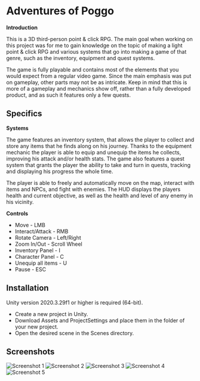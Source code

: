 # Adventures of Poggo
**Introduction**

This is a 3D third-person point & click RPG. The main goal when working on this project was for me to gain knowledge on the topic of making a light point & click RPG and various systems that go into making a game of that genre, such as the inventory, equipment and quest systems.

The game is fully playable and contains most of the elements that you would expect from a regular video game. Since the main emphasis was put on gameplay, other parts may not be as intricate. Keep in mind that this is more of a gameplay and mechanics show off, rather than a fully developed product, and as such it features only a few quests.

## Specifics
**Systems**

The game features an inventory system, that allows the player to collect and store any items that he finds along on his journey. Thanks to the equipment mechanic the player is able to equip and unequip the items he collects, improving his attack and/or health stats. The game also features a quest system that grants the player the ability to take and turn in quests, tracking and displaying his progress the whole time.

The player is able to freely and automatically move on the map, interact with items and NPCs, and fight with enemies. The HUD displays the players health and current objective, as well as the health and level of any enemy in his vicinity.

**Controls**

- Move - LMB
- Interact/Attack - RMB
- Rotate Camera - Left/Right
- Zoom In/Out - Scroll Wheel
- Inventory Panel - I
- Character Panel - C
- Unequip all items - U
- Pause - ESC

## Installation

Unity version 2020.3.29f1 or higher is required (64-bit).

- Create a new project in Unity.
- Download Assets and ProjectSettings and place them in the folder of your new project.
- Open the desired scene in the Scenes directory.

## Screenshots

![Screenshot 1](https://i.imgur.com/knD21oK.png)
![Screenshot 2](https://i.imgur.com/hasawr5.png)
![Screenshot 3](https://i.imgur.com/KnsvxER.png)
![Screenshot 4](https://i.imgur.com/mXYvv3d.png)
![Screenshot 5](https://i.imgur.com/F2GGu9f.png)

